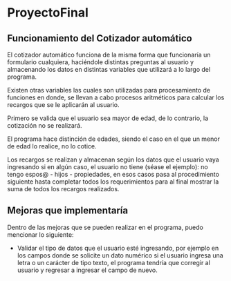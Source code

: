 # ProyectoFinal
## Funcionamiento del Cotizador automático

El cotizador automático funciona de la misma forma que funcionaría un formulario cualquiera, haciéndole distintas preguntas al usuario y almacenando los datos en distintas variables que utilizará a lo largo del programa.

Existen otras variables las cuales son utilizadas para procesamiento de funciones en donde, se llevan a cabo procesos aritméticos para calcular los recargos que se le aplicarán al usuario.

Primero se valida que el usuario sea mayor de edad, de lo contrario, la cotización no se realizará.

El programa hace distinción de edades, siendo el caso en el que un menor de edad lo realice, no lo cotice.

Los recargos se realizan y almacenan según los datos que el usuario vaya ingresando si en algún caso, el usuario no tiene (séase el ejemplo): no tengo espos@ - hijos - propiedades, en esos casos pasa al procedimiento siguiente hasta completar todos los requerimientos para al final mostrar la suma de todos los recargos realizados.

## Mejoras que implementaría
Dentro de las mejoras que se pueden realizar en el programa, puedo mencionar lo siguiente:
* Validar el tipo de datos que el usuario esté ingresando, por ejemplo en los campos donde se solicite un dato numérico si el usuario ingresa una letra o un carácter de tipo texto, el programa tendría que corregir al usuario y regresar a ingresar el campo de nuevo.
